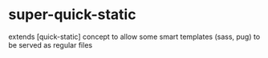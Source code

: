 # super-quick-static

extends [quick-static] concept to allow some smart templates (sass, pug) to be served as regular files
